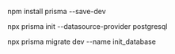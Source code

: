 npm install prisma --save-dev

npx prisma init --datasource-provider postgresql

npx prisma migrate dev --name init_database